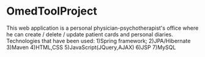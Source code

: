 # OmedToolProject
This web application is a personal physician-psychotherapist's office where he can create / delete / update patient cards and personal diaries.
Technologies that have been used:
1)Spring framework;
2)JPA/Hibernate
3)Maven
4)HTML,CSS
5)JavaScript(JQuery,AJAX)
6)JSP
7)MySQL
